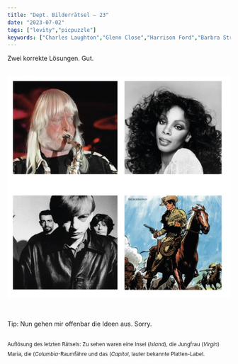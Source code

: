 ```yaml
---
title: "Dept. Bilderrätsel – 23"
date: "2023-07-02"
tags: ["levity","picpuzzle"]
keywords: ["Charles Laughton","Glenn Close","Harrison Ford","Barbra Streisand", "Edgar Winter","Jerry Spring","Donna Summer","Mark E. Smith","Fall"]
---
```

Zwei korrekte Lösungen. Gut.

<br/>

<img  src="/assets/img/picpuzzle23.webp" alt="Bilderrätsel23 ">

<br/>
<br/>
<br/>

Tip: Nun gehen mir offenbar die Ideen aus. Sorry.
<br/>
<br/>

<sup>Auflösung des letzten Rätsels: Zu sehen waren eine Insel (<i>Island</i>), die Jungfrau (<i>Virgin</i>) Maria, die (<i>Columbia</i>-Raumfähre und das (<i>Capitol</i>, lauter bekannte Platten-Label.
<sup>